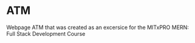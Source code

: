 # ATM
Webpage ATM that was created as an excersice for the MITxPRO MERN: Full Stack Development Course
